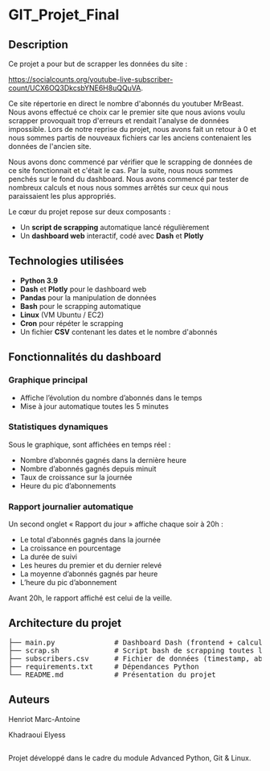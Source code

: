 # GIT_Projet_Final

## Description

Ce projet a pour but de scrapper les données du site : 

https://socialcounts.org/youtube-live-subscriber-count/UCX6OQ3DkcsbYNE6H8uQQuVA. 

Ce site répertorie en direct le nombre d'abonnés du youtuber MrBeast. Nous avons effectué ce choix car le premier site que nous avions voulu scrapper provoquait trop d'erreurs et rendait l'analyse de données impossible. Lors de notre reprise du projet, nous avons fait un retour à 0 et nous sommes partis de nouveaux fichiers car les anciens contenaient les données de l'ancien site. 

Nous avons donc commencé par vérifier que le scrapping de données de ce site fonctionnait et c'était le cas. Par la suite, nous nous sommes penchés sur le fond du dashboard. Nous avons commencé par tester de nombreux calculs et nous nous sommes arrêtés sur ceux qui nous paraissaient les plus appropriés.

Le cœur du projet repose sur deux composants :
- Un **script de scrapping** automatique lancé régulièrement
- Un **dashboard web** interactif, codé avec **Dash** et **Plotly**

## Technologies utilisées

- **Python 3.9**
- **Dash** et **Plotly** pour le dashboard web
- **Pandas** pour la manipulation de données
- **Bash** pour le scrapping automatique
- **Linux** (VM Ubuntu / EC2)
- **Cron** pour répéter le scrapping
- Un fichier **CSV** contenant les dates et le nombre d'abonnés

## Fonctionnalités du dashboard

### Graphique principal
- Affiche l’évolution du nombre d’abonnés dans le temps
- Mise à jour automatique toutes les 5 minutes

### Statistiques dynamiques
Sous le graphique, sont affichées en temps réel :
- Nombre d’abonnés gagnés dans la dernière heure
- Nombre d’abonnés gagnés depuis minuit
- Taux de croissance sur la journée
- Heure du pic d’abonnements

### Rapport journalier automatique
Un second onglet « Rapport du jour » affiche chaque soir à 20h :
- Le total d’abonnés gagnés dans la journée
- La croissance en pourcentage
- La durée de suivi
- Les heures du premier et du dernier relevé
- La moyenne d’abonnés gagnés par heure
- L’heure du pic d’abonnement

Avant 20h, le rapport affiché est celui de la veille.

## Architecture du projet 

<pre>
├── main.py              # Dashboard Dash (frontend + calculs)
├── scrap.sh             # Script bash de scrapping toutes les 5 min
├── subscribers.csv      # Fichier de données (timestamp, abonnés)
├── requirements.txt     # Dépendances Python
└── README.md            # Présentation du projet
</pre>

## Auteurs
Henriot Marc-Antoine

Khadraoui Elyess


## 
Projet développé dans le cadre du module Advanced Python, Git & Linux.
